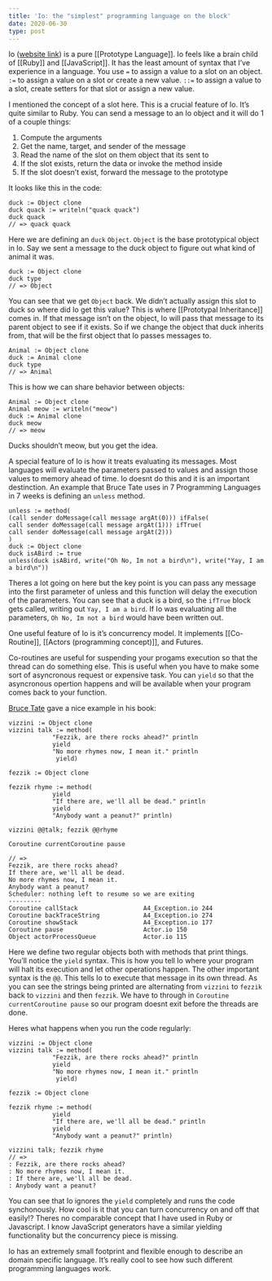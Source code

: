 ```yaml
---
title: 'Io: the "simplest" programming language on the block'
date: 2020-06-30
type: post
---
```


Io ([website link](http://iolanguage.com/)) is a pure [[Prototype Language]]. Io feels like a brain child of [[Ruby]] and [[JavaScript]]. It has the least amount of syntax that I&rsquo;ve experience in a language. You use `=` to assign a value to a slot on an object. `:=` to assign a value on a slot or create a new value. `::=` to assign a value to a slot, create setters for that slot or assign a new value.

I mentioned the concept of a slot here. This is a crucial feature of Io. It&rsquo;s quite similar to Ruby. You can send a message to an Io object and it will do 1 of a couple things:

1.  Compute the arguments
2.  Get the name, target, and sender of the message
3.  Read the name of the slot on them object that its sent to
4.  If the slot exists, return the data or invoke the method inside
5.  If the slot doesn’t exist, forward the message to the prototype

It looks like this in the code:

    duck := Object clone
    duck quack := writeln("quack quack")
    duck quack
    // => quack quack

Here we are defining an `duck` `Object`. `Object` is the base prototypical object in Io. Say we sent a message to the duck object to figure out what kind of animal it was.

    duck := Object clone
    duck type
    // => Object

You can see that we get `Object` back. We didn&rsquo;t actually assign this slot to duck so where did Io get this value? This is where [[Prototypal Inheritance]] comes in. If that message isn&rsquo;t on the object, Io will pass that message to its parent object to see if it exists. So if we change the object that duck inherits from, that will be the first object that Io passes messages to.

    Animal := Object clone
    duck := Animal clone
    duck type
    // => Animal

This is how we can share behavior between objects:

    Animal := Object clone
    Animal meow := writeln("meow")
    duck := Animal clone
    duck meow
    // => meow

Ducks shouldn&rsquo;t meow, but you get the idea.

A special feature of Io is how it treats evaluating its messages. Most languages will evaluate the parameters passed to values and assign those values to memory ahead of time. Io doesnt do this and it is an important destinction. An example that Bruce Tate uses in 7 Programming Languages in 7 weeks is defining an `unless` method.

    unless := method(
    (call sender doMessage(call message argAt(0))) ifFalse(
    call sender doMessage(call message argAt(1))) ifTrue(
    call sender doMessage(call message argAt(2)))
    )
    duck := Object clone
    duck isABird := true
    unless(duck isABird, write("Oh No, Im not a bird\n"), write("Yay, I am a bird\n"))

Theres a lot going on here but the key point is you can pass any message into the first parameter of unless and this function will delay the execution of the parameters. You can see that a duck is a bird, so the `ifTrue` block gets called, writing out `Yay, I am a bird`. If Io was evaluating all the parameters, `Oh No, Im not a bird` would have been written out.

One useful feature of Io is it&rsquo;s concurrency model. It implements [[Co-Routine]], [[Actors (programming concept)]], and Futures.

Co-routines are useful for suspending your progams execution so that the thread can do something else. This is useful when you have to make some sort of asyncronous request or expensive task. You can `yield` so that the asyncronous opertion happens and will be available when your program comes back to your function.

[Bruce Tate](bruce_tate.md) gave a nice example in his book:

    vizzini := Object clone
    vizzini talk := method(
                "Fezzik, are there rocks ahead?" println
                yield
                "No more rhymes now, I mean it." println
                 yield)
    
    fezzik := Object clone
    
    fezzik rhyme := method(
    			yield
                "If there are, we'll all be dead." println
                yield
                "Anybody want a peanut?" println)
    
    vizzini @@talk; fezzik @@rhyme
    
    Coroutine currentCoroutine pause
    
    // =>  
    Fezzik, are there rocks ahead?
    If there are, we'll all be dead.
    No more rhymes now, I mean it.
    Anybody want a peanut?
    Scheduler: nothing left to resume so we are exiting
    ---------
    Coroutine callStack                  A4_Exception.io 244
    Coroutine backTraceString            A4_Exception.io 274
    Coroutine showStack                  A4_Exception.io 177
    Coroutine pause                      Actor.io 150
    Object actorProcessQueue             Actor.io 115

Here we define two regular objects both with methods that print things. You&rsquo;ll notice the `yield` syntax. This is how you tell Io where your program will halt its execution and let other operations happen. The other important syntax is the `@@`. This tells Io to execute that message in its own thread. As you can see the strings being printed are alternating from `vizzini` to `fezzik` back to `vizzini` and then `fezzik`. We have to through in `Coroutine currentCoroutine pause` so our program doesnt exit before the threads are done.

Heres what happens when you run the code regularly:

    vizzini := Object clone
    vizzini talk := method(
                "Fezzik, are there rocks ahead?" println
                yield
                "No more rhymes now, I mean it." println
                 yield)
    
    fezzik := Object clone
    
    fezzik rhyme := method(
    			yield
                "If there are, we'll all be dead." println
                yield
                "Anybody want a peanut?" println)
    
    vizzini talk; fezzik rhyme
    // =>
    : Fezzik, are there rocks ahead?
    : No more rhymes now, I mean it.
    : If there are, we'll all be dead.
    : Anybody want a peanut?
    
You can see that Io ignores the `yield` completely and runs the code synchonously. How cool is it that you can turn concurrency on and off that easily!? Theres no comparable concept that I have used in Ruby or Javascript. I know JavaScript generators have a similar yielding functionality but the concurrency piece is missing.

Io has an extremely small footprint and flexible enough to describe an domain specific language. It&rsquo;s really cool to see how such different programming languages work.


